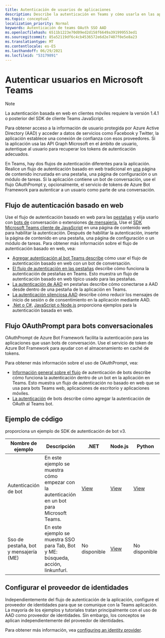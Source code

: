 ```yaml
---
title: Autenticación de usuarios de aplicaciones
description: Describe la autenticación en Teams y cómo usarla en las aplicaciones
ms.topic: conceptual
localization_priority: Normal
keywords: Autenticación de teams OAuth SSO AAD
ms.openlocfilehash: 6511b1223e70d09ed2d158f6649a391999553ed1
ms.sourcegitcommit: 85a52119df6c4cb4536572e6d2e7407f0e5e8a23
ms.translationtype: MT
ms.contentlocale: es-ES
ms.lasthandoff: 06/29/2021
ms.locfileid: "53179891"
---
```

# <a name="authenticate-users-in-microsoft-teams"></a>Autenticar usuarios en Microsoft Teams

> [!Note]
> La autenticación basada en web en clientes móviles requiere la versión 1.4.1 o posterior del SDK de cliente Teams JavaScript.

Para obtener acceso a la información de usuario protegida por Azure Active Directory (AAD) y acceder a datos de servicios como Facebook y Twitter, la aplicación establece una conexión de confianza con esos proveedores. Si la aplicación usa las API Graph Microsoft en el ámbito de usuario, autentique al usuario para recuperar los tokens de autenticación adecuados.

En Teams, hay dos flujos de autenticación diferentes para la aplicación. Realice un flujo de autenticación basado en web tradicional en [una](~/tabs/how-to/create-tab-pages/content-page.md) página de contenido incrustada en una pestaña, una página de configuración o un módulo de tareas. Si la aplicación contiene un bot de conversación, use el flujo OAuthPrompt y, opcionalmente, el servicio de tokens de Azure Bot Framework para autenticar a un usuario como parte de una conversación.

## <a name="web-based-authentication-flow"></a>Flujo de autenticación basado en web

Use el flujo de autenticación basado en web para las [pestañas](~/tabs/what-are-tabs.md) y elija usarlo con [bots de](~/bots/what-are-bots.md) conversación o extensiones [de mensajería.](~/messaging-extensions/what-are-messaging-extensions.md) Use el [SDK Microsoft Teams cliente de JavaScript](/javascript/api/overview/msteams-client) en una página de contenido web para habilitar la autenticación. Después de habilitar la autenticación, inserte la página de contenido en una pestaña, una página de configuración o un módulo de tareas. Para obtener más información sobre el flujo de autenticación basado en web, vea:

* [Agregar autenticación al bot Teams describe](~/bots/how-to/authentication/add-authentication.md) cómo usar el flujo de autenticación basado en web con un bot de conversación.
* [El flujo de autenticación en las pestañas](~/tabs/how-to/authentication/auth-flow-tab.md) describe cómo funciona la autenticación de pestañas en Teams. Esto muestra un flujo de autenticación basado en web típico usado para las pestañas.
* [La autenticación de AAD](~/tabs/how-to/authentication/auth-tab-AAD.md) en pestañas describe cómo conectarse a AAD desde dentro de una pestaña de la aplicación en Teams.
* [La autenticación silenciosa AAD](~/tabs/how-to/authentication/auth-silent-AAD.md) describe cómo reducir los mensajes de inicio de sesión o de consentimiento en la aplicación mediante AAD.
* [.Net o C#,](https://github.com/OfficeDev/microsoft-teams-sample-complete-csharp) [JavaScript o Node.js](https://github.com/OfficeDev/microsoft-teams-sample-complete-node) proporciona ejemplos para la autenticación basada en web.

## <a name="the-oauthprompt-flow-for-conversational-bots"></a>Flujo OAuthPrompt para bots conversacionales

OAuthPrompt de Azure Bot Framework facilita la autenticación para las aplicaciones que usan bots de conversación. Use el servicio de token de Azure Bot Framework para ayudar con el almacenamiento en caché de tokens.

Para obtener más información sobre el uso de OAuthPrompt, vea:

* [Información general sobre el flujo](~/bots/how-to/authentication/auth-flow-bot.md) de autenticación de bots describe cómo funciona la autenticación dentro de un bot en la aplicación en Teams. Esto muestra un flujo de autenticación no basado en web que se usa para bots Teams web, aplicaciones de escritorio y aplicaciones móviles.
* [La autenticación](~/bots/how-to/authentication/add-authentication.md) de bots describe cómo agregar la autenticación de OAuth al Teams bot.

## <a name="code-sample"></a>Ejemplo de código

proporciona un ejemplo de SDK de autenticación de bot v3.

| **Nombre de ejemplo** | **Descripción** | **.NET** | **Node.js** | **Python** |
|---------------|------------|------------|-------------|---------------|
| Autenticación de bot | En este ejemplo se muestra cómo empezar con la autenticación en un bot para Microsoft Teams. | [View](https://github.com/microsoft/BotBuilder-Samples/tree/master/samples/csharp_dotnetcore/46.teams-auth) | [View](https://github.com/microsoft/BotBuilder-Samples/tree/master/samples/javascript_nodejs/46.teams-auth) | [View](https://github.com/microsoft/BotBuilder-Samples/tree/main/samples/python/46.teams-auth) |
| Sso de pestaña, bot y mensajería (ME) | En este ejemplo se muestra SSO para Tab, Bot y ME: búsqueda, acción, linkunfurl. | No disponible | [View](https://github.com/OfficeDev/Microsoft-Teams-Samples/tree/main/samples/app-sso/nodejs) | No disponible |


## <a name="configure-the-identity-provider"></a>Configurar el proveedor de identidades

Independientemente del flujo de autenticación de la aplicación, configure el proveedor de identidades para que se comunique con la Teams aplicación. La mayoría de los ejemplos y tutoriales tratan principalmente con el uso de AAD como proveedor de identidades. Sin embargo, los conceptos se aplican independientemente del proveedor de identidades.

Para obtener más información, vea [configuring an identity provider](~/concepts/authentication/configure-identity-provider.md).
